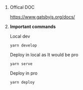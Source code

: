1. Offical DOC

    https://www.gatsbyjs.org/docs/

1.  **Important commands**

    Local dev

    ```shell
    yarn develop
    ```
    Deploy in local as It would be pro

    ```shell
    yarn serve
    ```

    Deploy in pro

    ```shell
    yarn deploy
    ```
